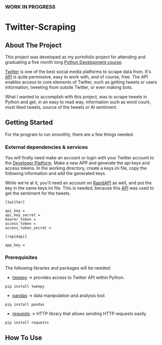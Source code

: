 ### WORK IN PROGRESS

# Twitter-Scraping

## About The Project
This project was developed as my portofolio project for attending and graduating a five month long [Python Development course](https://www.itschool.ro/).

[Twitter](https://en.wikipedia.org/wiki/Twitter,_Inc.) is one of the best social media platforms to scrape data from. It's [API](https://developer.twitter.com/en) is quite permissive, easy to work with, and of course, free. The API enables access to core elements of Twitter, such as getting tweets or users information, tweeting from outsite Twitter, or even making bots.

What I wanted to accomplish with this project, was to scrape tweets in Python and get, in an easy to read way, information such as word count, most liked tweets, source of the tweets or AI sentiment.

## Getting Started
For the program to run smoothly, there are a few things needed.

### External dependencies & services
You will firstly need make an account or login with your Twitter account to the [Developer Platform](https://developer.twitter.com/en). Make a new APP and generate the api keys and access tokens. In the working directory, create a keys.ini file, copy the following information and add the generated keys.

While we're at it, you'll need an account on [RapidAPI](https://rapidapi.com/hub) as well, and put the key in the same keys.ini file. This is needed, because this [API](https://rapidapi.com/fyhao/api/text-sentiment-analysis-method/) was used to get the sentiment for the tweets.

```
[twitter]

api_key = 
api_key_secret = 
bearer_token = 
access_token = 
access_token_secret = 

[rapidapi]

app_key =
```

### Prerequisites
The following libraries and packages will be needed:
  * [tweepy](https://www.tweepy.org/) -> provides access to Twitter API within Python.
  
  `pip install tweepy`
  
  * [pandas](https://pandas.pydata.org/) -> data manipulation and analysis tool.
  
  `pip install pandas`
   
   * [requests](https://requests.readthedocs.io/en/latest/#) -> HTTP library that allows sending HTTP requests easily.

  `pip install requests`
  
## How To Use
